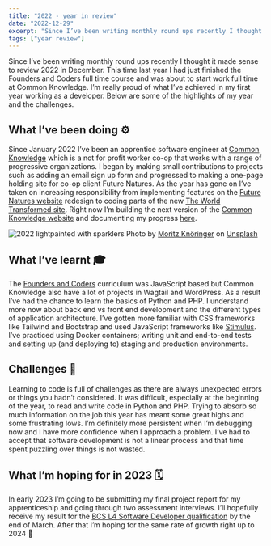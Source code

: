 ```yaml
---
title: "2022 - year in review"
date: "2022-12-29"
excerpt: "Since I’ve been writing monthly round ups recently I thought it made sense to review 2022 in December. This time last year I had just finished the Founders and Coders full time course and was about to start work full time at Common Knowledge."
tags: ["year review"]
---
```


<article>

Since I’ve been writing monthly round ups recently I thought it made sense to review 2022 in December. This time last year I had just finished the Founders and Coders full time course and was about to start work full time at Common Knowledge. I’m really proud of what I’ve achieved in my first year working as a developer. Below are some of the highlights of my year and the challenges.

<h1> What I’ve been doing ⚙️ </h1>

Since January 2022 I’ve been an apprentice software engineer at [Common Knowledge](https://commonknowledge.coop/) which is a not for profit worker co-op that works with a range of progressive organizations.
I began by making small contributions to projects such as adding an email sign up form and progressed to making a one-page holding site for co-op client Future Natures. As the year has gone on I’ve taken on increasing responsibility from implementing features on the [Future Natures website](https://futurenatures.org/) redesign to coding parts of the new [The World Transformed site](https://theworldtransformed.org/).
Right now I’m building the next version of the [Common Knowledge website](https://alpha.commonknowledge.coop) and documenting my progress [here](https://alpha.commonknowledge.coop/writing/).

![2022 lightpainted with sparklers](https://images.unsplash.com/photo-1637769270420-e02b7419a721?ixlib=rb-4.0.3&ixid=MnwxMjA3fDB8MHxwaG90by1wYWdlfHx8fGVufDB8fHx8&auto=format&fit=crop&w=1770&q=80)
Photo by <a href="https://unsplash.com/@mokngr?utm_source=unsplash&utm_medium=referral&utm_content=creditCopyText">Moritz Knöringer</a> on <a href="https://unsplash.com/photos/LPj8vt3EoXE?utm_source=unsplash&utm_medium=referral&utm_content=creditCopyText">Unsplash</a>

<h2> What I’ve learnt 🎓 </h2>

The [Founders and Coders](https://www.foundersandcoders.com/) curriculum was JavaScript based but Common Knowledge also have a lot of projects in Wagtail and WordPress. As a result I’ve had the chance to learn the basics of Python and PHP. I understand more now about back end vs front end development and the different types of application architecture. I’ve gotten more familiar with CSS frameworks like Tailwind and Bootstrap and used JavaScript frameworks like [Stimulus](https://stimulus.hotwired.dev/). I’ve practiced using Docker containers; writing unit and end-to-end tests and setting up (and deploying to) staging and production environments.

<h2> Challenges 🚨 </h2>

Learning to code is full of challenges as there are always unexpected errors or things you hadn’t considered. It was difficult, especially at the beginning of the year, to read and write code in Python and PHP. Trying to absorb so much information on the job this year has meant some great highs and some frustrating lows. I’m definitely more persistent when I’m debugging now and I have more confidence when I approach a problem. I’ve had to accept that software development is not a linear process and that time spent puzzling over things is not wasted.

<h2> What I’m hoping for in 2023 🗓 </h2>

In early 2023 I’m going to be submitting my final project report for my apprenticeship and going through two assessment interviews. I’ll hopefully receive my result for the [BCS L4 Software Developer qualification](https://www.instituteforapprenticeships.org/apprenticeship-standards/software-developer-v1-1) by the end of March. After that I’m hoping for the same rate of growth right up to 2024 💫

</article>
